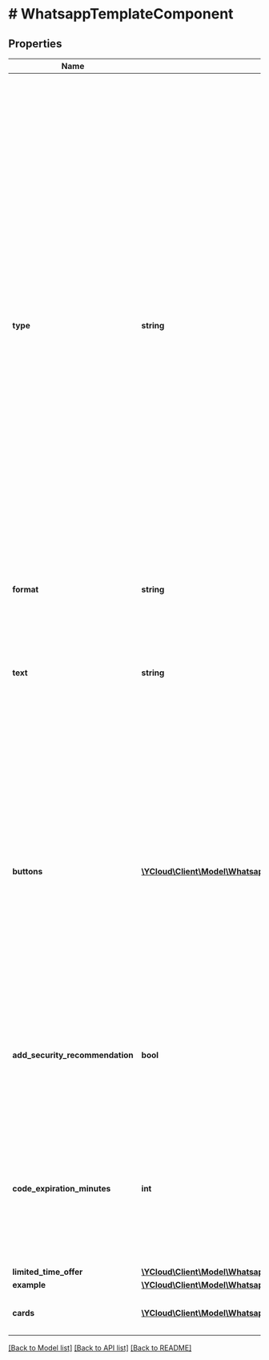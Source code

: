 # # WhatsappTemplateComponent

## Properties

Name | Type | Description | Notes
------------ | ------------- | ------------- | -------------
**type** | **string** | **Required.** Template component type. - &#x60;BODY&#x60;: Body components are text-only components and are required by all templates. Templates are limited to one body component. - &#x60;HEADER&#x60;: Headers are optional components that appear at the top of template messages. Headers support text, media (images, videos, documents). Templates are limited to one header component. - &#x60;FOOTER&#x60;: Footers are optional text-only components that appear immediately after the body component. Templates are limited to one footer component. - &#x60;BUTTONS&#x60;: Buttons are optional interactive components that perform specific actions when tapped. - &#x60;LIMITED_TIME_OFFER&#x60;: Use for limited-time offer templates. The delivered message can display an offer expiration details section with a heading, an optional expiration timer, and the offer code itself. - &#x60;CAROUSEL&#x60;: Carousel templates allow you to send a single text message (1), accompanied by a set of up to 10 carousel cards (2) in a horizontally scrollable view. | [optional]
**format** | **string** | **Required for type &#x60;HEADER&#x60;.** | [optional]
**text** | **string** | For body text (type &#x3D; &#x60;BODY&#x60;), maximum 1024 characters. For header text (type &#x3D; &#x60;HEADER&#x60;, format &#x3D; &#x60;TEXT&#x60;), maximum 60 characters. For footer text (type &#x3D; &#x60;FOOTER&#x60;), maximum 60 characters. For card body text (&#x60;CAROUSEL&#x60; card component type &#x3D; &#x60;BODY&#x60;), maximum 160 characters. | [optional]
**buttons** | [**\YCloud\Client\Model\WhatsappTemplateComponentButton[]**](WhatsappTemplateComponentButton.md) | **Required for type &#x60;BUTTONS&#x60;.** Buttons are optional interactive components that perform specific actions when tapped. Templates can have a mixture of up to 10 button components total, although there are limits to individual buttons of the same type as well as combination limits. If a template has more than three buttons, two buttons will appear in the delivered message and the remaining buttons will be replaced with a **See all options** button. Tapping the **See all options** button reveals the remaining buttons. | [optional]
**add_security_recommendation** | **bool** | **Optional. Only applicable in the &#x60;BODY&#x60; component of an AUTHENTICATION template.** Set to &#x60;true&#x60; if you want the template to include the string, *For your security, do not share this code.* Set to &#x60;false&#x60; to exclude the string. | [optional]
**code_expiration_minutes** | **int** | **Optional. Only applicable in the &#x60;FOOTER&#x60; component of an AUTHENTICATION template.** Indicates number of minutes the password or code is valid. If omitted, the code expiration warning will not be displayed in the delivered message. Minimum 1, maximum 90. | [optional]
**limited_time_offer** | [**\YCloud\Client\Model\WhatsappTemplateComponentLimitedTimeOffer**](WhatsappTemplateComponentLimitedTimeOffer.md) |  | [optional]
**example** | [**\YCloud\Client\Model\WhatsappTemplateComponentExample**](WhatsappTemplateComponentExample.md) |  | [optional]
**cards** | [**\YCloud\Client\Model\WhatsappTemplateComponentCard[]**](WhatsappTemplateComponentCard.md) | **Required for type &#x60;CAROUSEL&#x60;.** Carousel templates support up to 10 carousel cards. | [optional]

[[Back to Model list]](../../README.md#models) [[Back to API list]](../../README.md#endpoints) [[Back to README]](../../README.md)
